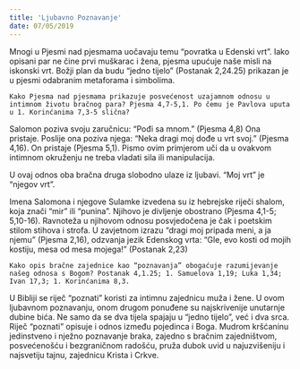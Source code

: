 ```yaml
---
title: 'Ljubavno Poznavanje'
date: 07/05/2019
---
```


Mnogi u Pjesmi nad pjesmama uočavaju temu “povratka u Edenski vrt”. Iako opisani par ne čine prvi muškarac i žena, pjesma upućuje naše misli na iskonski vrt. Božji plan da budu “jedno tijelo” (Postanak 2,24.25) prikazan je u pjesmi odabranim metaforama i simbolima.

`Kako Pjesma nad pjesmama prikazuje posvećenost uzajamnom odnosu u intimnom životu bračnog para? Pjesma 4,7-5,1. Po čemu je Pavlova uputa u 1. Korinćanima 7,3-5 slična?`

Salomon poziva svoju zaručnicu: “Pođi sa mnom.” (Pjesma 4,8) Ona pristaje. Poslije ona poziva njega: “Neka dragi moj dođe u vrt svoj.” (Pjesma 4,16). On pristaje (Pjesma 5,1). Pismo ovim primjerom uči da u ovakvom intimnom okruženju ne treba vladati sila ili manipulacija.

U ovaj odnos oba bračna druga slobodno ulaze iz ljubavi. “Moj vrt” je “njegov vrt”.

Imena Salomona i njegove Sulamke izvedena su iz hebrejske riječi shalom, koja znači “mir” ili “punina”. Njihovo je divljenje obostrano (Pjesma 4,1-5; 5,10-16). Ravnoteža u njihovom odnosu posvjedočena je čak i poetskim stilom stihova i strofa. U zavjetnom izrazu “dragi moj pripada meni, a ja njemu” (Pjesma 2,16), odzvanja jezik Edenskog vrta: “Gle, evo kosti od mojih kostiju, mesa od mesa mojega!” (Postanak 2,23)

`Kako opis bračne zajednice kao “poznavanja” obogaćuje razumijevanje našeg odnosa s Bogom? Postanak 4,1.25; 1. Samuelova 1,19; Luka 1,34; Ivan 17,3; 1. Korinćanima 8,3.`

U Bibliji se riječ “poznati” koristi za intimnu zajednicu muža i žene. U ovom ljubavnom poznavanju, onom drugom ponuđene su najskrivenije unutarnje dubine bića. Ne samo da se dva tijela spajaju u “jedno tijelo”, već i dva srca. Riječ “poznati” opisuje i odnos između pojedinca i Boga. Mudrom kršćaninu jedinstveno i nježno poznavanje braka, zajedno s bračnim zajedništvom, posvećenošću i bezgraničnom radošću, pruža dubok uvid u najuzvišeniju i najsvetiju tajnu, zajednicu Krista i Crkve.
